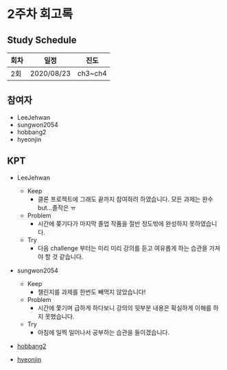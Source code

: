 # 2주차 회고록


## Study Schedule

회차 | 일정 | 진도
------|------|-----
2회|2020/08/23|ch3~ch4

## 참여자

* LeeJehwan
* sungwon2054
* hobbang2
* hyeonjin

## KPT

* LeeJehwan
  * Keep
    - 클론 프로젝트에 그래도 끝까지 참여하려 하였습니다. 모든 과제는 완수 but...졸작은 ㅠ 
  * Problem
    - 시간에 쫒기다가 마지막 졸업 작품을 절반 정도밖에 완성하지 못하였습니다.
  * Try
    - 다음 challenge 부터는 미리 미리 강의를 듣고 여유롭게 하는 습관을 가져야 할 것 같습니다. 
  
* sungwon2054
  * Keep
    - 챌린지를 과제를 한번도 빼먹지 않았습니다!
  * Problem
    - 시간에 쫓기며 급하게 하다보니 강의의 뒷부분 내용은 확실하게 이해를 하지 못했습니다.
  * Try
    - 아침에 일찍 일어나서 공부하는 습관을 들이겠습니다.

* [hobbang2](../heoyujin/2ndweek_3.0_3.11)

    
* [hyeonjin](../hamjins/kokoa/chapter3)
